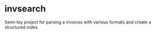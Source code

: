 # invsearch

Semi-toy project for parsing a invoices with various formats and create a structured index.
